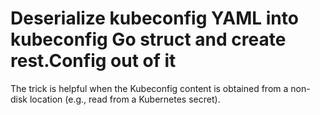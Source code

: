 # Deserialize kubeconfig YAML into kubeconfig Go struct and create rest.Config out of it

The trick is helpful when the Kubeconfig content is obtained from a non-disk location (e.g., read from a Kubernetes secret).
